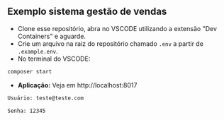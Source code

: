 ## Exemplo sistema gestão de vendas

- Clone esse repositório, abra no VSCODE utilizando a extensão "Dev  Containers" e aguarde.
- Crie um arquivo na raiz do repositório chamado `.env` a partir de `.example.env`.
- No terminal do VSCODE:
```bash
composer start
```

- **Aplicação:** Veja em http://localhost:8017

```bash
Usuário: teste@teste.com

Senha: 12345
```
